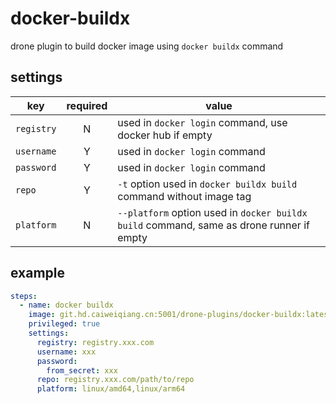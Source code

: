 # docker-buildx

drone plugin to build docker image using `docker buildx` command

## settings

| key        | required | value                                                                                    |
|------------|:--------:|------------------------------------------------------------------------------------------|
| `registry` |    N     | used in `docker login` command, use docker hub if empty                                  |
| `username` |    Y     | used in `docker login` command                                                           |
| `password` |    Y     | used in `docker login` command                                                           |
| `repo`     |    Y     | `-t` option used in `docker buildx build` command without image tag                      |
| `platform` |    N     | `--platform` option used in `docker buildx build` command, same as drone runner if empty |

## example

```yaml
steps:
  - name: docker buildx
    image: git.hd.caiweiqiang.cn:5001/drone-plugins/docker-buildx:latest
    privileged: true
    settings:
      registry: registry.xxx.com
      username: xxx
      password:
        from_secret: xxx
      repo: registry.xxx.com/path/to/repo
      platform: linux/amd64,linux/arm64
```
